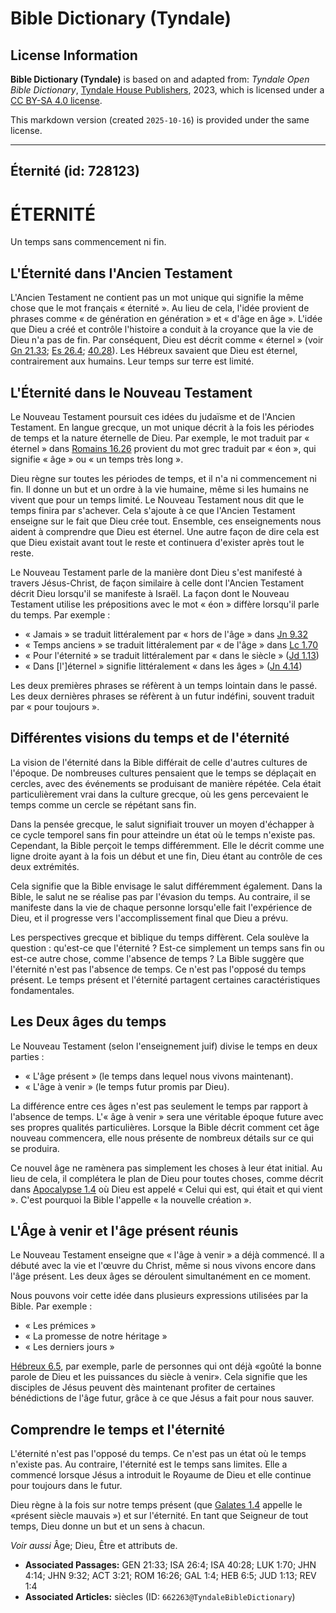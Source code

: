 # Bible Dictionary (Tyndale)

## License Information

**Bible Dictionary (Tyndale)** is based on and adapted from: _Tyndale Open Bible Dictionary_, [Tyndale House Publishers](https://tyndaleopenresources.com/), 2023, which is licensed under a [CC BY-SA 4.0 license](https://creativecommons.org/licenses/by-sa/4.0/legalcode.en).

This markdown version (created `2025-10-16`) is provided under the same license.



--------------------------------

## Éternité (id: 728123)

ÉTERNITÉ
========

Un temps sans commencement ni fin.

L'Éternité dans l'Ancien Testament
----------------------------------

L'Ancien Testament ne contient pas un mot unique qui signifie la même chose que le mot français « éternité ». Au lieu de cela, l'idée provient de phrases comme « de génération en génération » et « d'âge en âge ». L'idée que Dieu a créé et contrôle l'histoire a conduit à la croyance que la vie de Dieu n'a pas de fin. Par conséquent, Dieu est décrit comme « éternel » (voir [Gn 21\.33](https://ref.ly/Gen21:33); [Es 26\.4](https://ref.ly/Isa26:4); [40\.28](https://ref.ly/Isa40:28)). Les Hébreux savaient que Dieu est éternel, contrairement aux humains. Leur temps sur terre est limité.

L'Éternité dans le Nouveau Testament
------------------------------------

Le Nouveau Testament poursuit ces idées du judaïsme et de l'Ancien Testament. En langue grecque, un mot unique décrit à la fois les périodes de temps et la nature éternelle de Dieu. Par exemple, le mot traduit par « éternel » dans [Romains 16\.26](https://ref.ly/Rom16:26) provient du mot grec traduit par « éon », qui signifie « âge » ou « un temps très long ».

Dieu règne sur toutes les périodes de temps, et il n'a ni commencement ni fin. Il donne un but et un ordre à la vie humaine, même si les humains ne vivent que pour un temps limité. Le Nouveau Testament nous dit que le temps finira par s'achever. Cela s'ajoute à ce que l'Ancien Testament enseigne sur le fait que Dieu crée tout. Ensemble, ces enseignements nous aident à comprendre que Dieu est éternel. Une autre façon de dire cela est que Dieu existait avant tout le reste et continuera d'exister après tout le reste.

Le Nouveau Testament parle de la manière dont Dieu s'est manifesté à travers Jésus\-Christ, de façon similaire à celle dont l'Ancien Testament décrit Dieu lorsqu'il se manifeste à Israël. La façon dont le Nouveau Testament utilise les prépositions avec le mot « éon » diffère lorsqu'il parle du temps. Par exemple :

* « Jamais » se traduit littéralement par « hors de l'âge » dans [Jn 9\.32](https://ref.ly/John9:32)
* « Temps anciens » se traduit littéralement par « de l'âge » dans [Lc 1\.70](https://ref.ly/Luke1:70)
* « Pour l'éternité » se traduit littéralement par « dans le siècle » ([Jd 1\.13](https://ref.ly/Jude1:13))
* « Dans \[l']éternel » signifie littéralement « dans les âges » ([Jn 4\.14](https://ref.ly/John4:14))

Les deux premières phrases se réfèrent à un temps lointain dans le passé. Les deux dernières phrases se réfèrent à un futur indéfini, souvent traduit par « pour toujours ».

Différentes visions du temps et de l'éternité
---------------------------------------------

La vision de l'éternité dans la Bible différait de celle d'autres cultures de l'époque. De nombreuses cultures pensaient que le temps se déplaçait en cercles, avec des événements se produisant de manière répétée. Cela était particulièrement vrai dans la culture grecque, où les gens percevaient le temps comme un cercle se répétant sans fin.

Dans la pensée grecque, le salut signifiait trouver un moyen d'échapper à ce cycle temporel sans fin pour atteindre un état où le temps n'existe pas. Cependant, la Bible perçoit le temps différemment. Elle le décrit comme une ligne droite ayant à la fois un début et une fin, Dieu étant au contrôle de ces deux extrémités.

Cela signifie que la Bible envisage le salut différemment également. Dans la Bible, le salut ne se réalise pas par l'évasion du temps. Au contraire, il se manifeste dans la vie de chaque personne lorsqu'elle fait l'expérience de Dieu, et il progresse vers l'accomplissement final que Dieu a prévu.

Les perspectives grecque et biblique du temps diffèrent. Cela soulève la question : qu'est\-ce que l'éternité ? Est\-ce simplement un temps sans fin ou est\-ce autre chose, comme l'absence de temps ? La Bible suggère que l'éternité n'est pas l'absence de temps. Ce n'est pas l'opposé du temps présent. Le temps présent et l'éternité partagent certaines caractéristiques fondamentales.

Les Deux âges du temps
----------------------

Le Nouveau Testament (selon l'enseignement juif) divise le temps en deux parties :

* « L'âge présent » (le temps dans lequel nous vivons maintenant).
* « L'âge à venir » (le temps futur promis par Dieu).

La différence entre ces âges n'est pas seulement le temps par rapport à l'absence de temps. L'« âge à venir » sera une véritable époque future avec ses propres qualités particulières. Lorsque la Bible décrit comment cet âge nouveau commencera, elle nous présente de nombreux détails sur ce qui se produira.

Ce nouvel âge ne ramènera pas simplement les choses à leur état initial. Au lieu de cela, il complétera le plan de Dieu pour toutes choses, comme décrit dans [Apocalypse 1\.4](https://ref.ly/Rev1:4) où Dieu est appelé « Celui qui est, qui était et qui vient ». C'est pourquoi la Bible l'appelle « la nouvelle création ».

L'Âge à venir et l'âge présent réunis
-------------------------------------

Le Nouveau Testament enseigne que « l'âge à venir » a déjà commencé. Il a débuté avec la vie et l'œuvre du Christ, même si nous vivons encore dans l'âge présent. Les deux âges se déroulent simultanément en ce moment.

Nous pouvons voir cette idée dans plusieurs expressions utilisées par la Bible. Par exemple :

* « Les prémices »
* « La promesse de notre héritage »
* « Les derniers jours »

[Hébreux 6\.5](https://ref.ly/Heb6:5), par exemple, parle de personnes qui ont déjà «goûté la bonne parole de Dieu et les puissances du siècle à venir». Cela signifie que les disciples de Jésus peuvent dès maintenant profiter de certaines bénédictions de l'âge futur, grâce à ce que Jésus a fait pour nous sauver.

Comprendre le temps et l'éternité
---------------------------------

L'éternité n'est pas l'opposé du temps. Ce n'est pas un état où le temps n'existe pas. Au contraire, l'éternité est le temps sans limites. Elle a commencé lorsque Jésus a introduit le Royaume de Dieu et elle continue pour toujours dans le futur.

Dieu règne à la fois sur notre temps présent (que [Galates 1\.4](https://ref.ly/Gal1:4) appelle le «présent siècle mauvais ») et sur l'éternité. En tant que Seigneur de tout temps, Dieu donne un but et un sens à chacun.

*Voir aussi* Âge; Dieu, Être et attributs de.

* **Associated Passages:** GEN 21:33; ISA 26:4; ISA 40:28; LUK 1:70; JHN 4:14; JHN 9:32; ACT 3:21; ROM 16:26; GAL 1:4; HEB 6:5; JUD 1:13; REV 1:4
* **Associated Articles:** siècles (ID: `662263@TyndaleBibleDictionary`)

